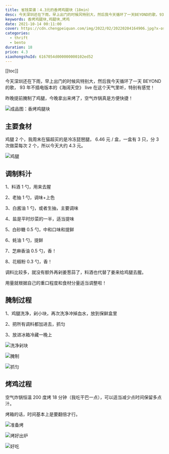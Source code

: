 ```yaml
---
title: 省钱菜谱：4.3元的香烤鸡腿块（18min）
desc: 今天深圳还在下雨，早上出门的时候风特别大，然后我今天循环了一天BEYOND的歌，93年不插电版本的《海阔天空》live在这个天气里听，特别有感觉！昨晚提前腌制了鸡腿，今晚拿出来烤了，空气炸锅真是方便快捷！
keywords: 香烤鸡腿块,鸡腿块,烤鸡
date: 2021-10-14 00:11:00
cover: https://cdn.chengpeiquan.com/img/2022/02/20220204164906.jpg?x-oss-process=image/interlace,1
categories:
  - thrift
  - bento
duration: 18
price: 4.3
xiaohongshuId: 6167054d000000000102ed52
---
```


[[toc]]

今天深圳还在下雨，早上出门的时候风特别大，然后我今天循环了一天 BEYOND 的歌， 93 年不插电版本的《海阔天空》 live 在这个天气里听，特别有感觉！

昨晚提前腌制了鸡腿，今晚拿出来烤了，空气炸锅真是方便快捷！

![成品图：香烤鸡腿块](https://cdn.chengpeiquan.com/img/2022/02/20220204164925.jpg?x-oss-process=image/interlace,1)

## 主要食材

鸡腿 2 个，我周末在猫超买的是冷冻琵琶腿， 6.46 元 / 盒，一盒有 3 只，分 3 次做菜每次 2 个，所以今天大约 4.3 元。

![鸡腿](https://cdn.chengpeiquan.com/img/2022/02/20220204164919.jpg?x-oss-process=image/interlace,1)

## 调制料汁

1、料酒 1 勺，用来去腥

2、老抽 1 勺，调味+上色

3、白酱油 1 勺，或者生抽，主要调味

4、盐是平时炒菜的一半，适当提味

5、白砂糖 0.5 勺，中和口味和提鲜

6、蚝油 1 勺，提鲜

7、芝麻香油 0.5 勺，香！

8、花椒粉 0.3 勺，香！

调料比较多，就没有额外再剁姜葱蒜了，料酒也代替了姜来给鸡腿去腥。

用量就根据自己的重口程度和食材分量适当调整啦！

## 腌制过程

1、鸡腿洗净，剁小块，再次洗净冲掉血水，放到保鲜盒里

2、把所有调料都加进去，抓匀

3、放进冰箱冷藏一晚上

![洗净剁块](https://cdn.chengpeiquan.com/img/2022/02/20220204164921.jpg?x-oss-process=image/interlace,1)

![腌制](https://cdn.chengpeiquan.com/img/2022/02/20220204164922.jpg?x-oss-process=image/interlace,1)

![抓匀](https://cdn.chengpeiquan.com/img/2022/02/20220204164923.jpg?x-oss-process=image/interlace,1)

## 烤鸡过程

空气炸锅恒温 200 度烤 18 分钟（我吃干巴一点），可以适当减少点时间保留多点汁。

烤箱的话，时间基本上是要翻倍才行。

![准备烤](https://cdn.chengpeiquan.com/img/2022/02/20220204164920.jpg?x-oss-process=image/interlace,1)

![烤好出炉](https://cdn.chengpeiquan.com/img/2022/02/20220204164924.jpg?x-oss-process=image/interlace,1)

![好吃](https://cdn.chengpeiquan.com/img/2022/02/20220204164926.jpg?x-oss-process=image/interlace,1)
